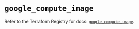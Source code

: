# `google_compute_image`

Refer to the Terraform Registry for docs: [`google_compute_image`](https://registry.terraform.io/providers/hashicorp/google-beta/5.13.0/docs/resources/google_compute_image).
